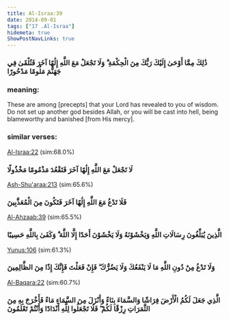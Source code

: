 ```yaml
---
title: Al-Israa:39
date: 2014-09-01
tags: ["17 .Al-Israa"]
hidemeta: true 
ShowPostNavLinks: true 
---
```

### ذَٰلِكَ مِمَّا أَوْحَىٰ إِلَيْكَ رَبُّكَ مِنَ الْحِكْمَةِ ۗ وَلَا تَجْعَلْ مَعَ اللَّهِ إِلَٰهًا آخَرَ فَتُلْقَىٰ فِي جَهَنَّمَ مَلُومًا مَدْحُورًا
### meaning: 
These are among [precepts] that your Lord has revealed to you of wisdom. Do not set up another god besides Allah, or you will be cast into hell, being blameworthy and banished [from His mercy].
### similar verses: 

[Al-Israa:22](/17/22) (sim:68.0%)

### لَا تَجْعَلْ مَعَ اللَّهِ إِلَٰهًا آخَرَ فَتَقْعُدَ مَذْمُومًا مَخْذُولًا

[Ash-Shu'araa:213](/26/213) (sim:65.6%)

### فَلَا تَدْعُ مَعَ اللَّهِ إِلَٰهًا آخَرَ فَتَكُونَ مِنَ الْمُعَذَّبِينَ

[Al-Ahzaab:39](/33/39) (sim:65.5%)

### الَّذِينَ يُبَلِّغُونَ رِسَالَاتِ اللَّهِ وَيَخْشَوْنَهُ وَلَا يَخْشَوْنَ أَحَدًا إِلَّا اللَّهَ ۗ وَكَفَىٰ بِاللَّهِ حَسِيبًا

[Yunus:106](/10/106) (sim:61.3%)

### وَلَا تَدْعُ مِنْ دُونِ اللَّهِ مَا لَا يَنْفَعُكَ وَلَا يَضُرُّكَ ۖ فَإِنْ فَعَلْتَ فَإِنَّكَ إِذًا مِنَ الظَّالِمِينَ

[Al-Baqara:22](/2/22) (sim:60.7%)

### الَّذِي جَعَلَ لَكُمُ الْأَرْضَ فِرَاشًا وَالسَّمَاءَ بِنَاءً وَأَنْزَلَ مِنَ السَّمَاءِ مَاءً فَأَخْرَجَ بِهِ مِنَ الثَّمَرَاتِ رِزْقًا لَكُمْ ۖ فَلَا تَجْعَلُوا لِلَّهِ أَنْدَادًا وَأَنْتُمْ تَعْلَمُونَ
